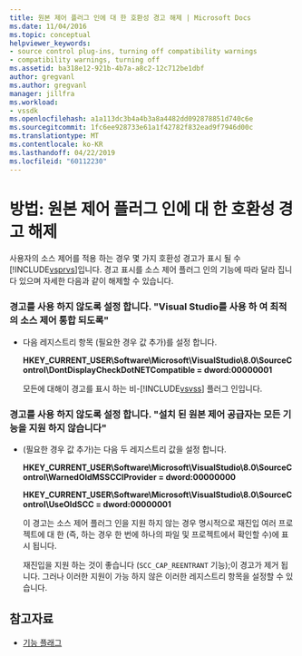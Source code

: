 ```yaml
---
title: 원본 제어 플러그 인에 대 한 호환성 경고 해제 | Microsoft Docs
ms.date: 11/04/2016
ms.topic: conceptual
helpviewer_keywords:
- source control plug-ins, turning off compatibility warnings
- compatibility warnings, turning off
ms.assetid: ba318e12-921b-4b7a-a8c2-12c712be1dbf
author: gregvanl
ms.author: gregvanl
manager: jillfra
ms.workload:
- vssdk
ms.openlocfilehash: a1a113dc3b4a4b3a8a4482dd092878851d740c6e
ms.sourcegitcommit: 1fc6ee928733e61a1f42782f832ead9f7946d00c
ms.translationtype: MT
ms.contentlocale: ko-KR
ms.lasthandoff: 04/22/2019
ms.locfileid: "60112230"
---
```

# <a name="how-to-turn-off-compatibility-warnings-for-source-control-plug-ins"></a>방법: 원본 제어 플러그 인에 대 한 호환성 경고 해제
사용자의 소스 제어를 적용 하는 경우 몇 가지 호환성 경고가 표시 될 수 [!INCLUDE[vsprvs](../code-quality/includes/vsprvs_md.md)]입니다. 경고 표시를 소스 제어 플러그 인의 기능에 따라 달라 집니다 있으며 자세한 다음과 같이 해제할 수 있습니다.

### <a name="to-disable-the-warning-to-ensure-optimal-source-control-integration-with-visual-studio"></a>경고를 사용 하지 않도록 설정 합니다. "Visual Studio를 사용 하 여 최적의 소스 제어 통합 되도록"

- 다음 레지스트리 항목 (필요한 경우 값 추가)를 설정 합니다.

   **HKEY_CURRENT_USER\Software\Microsoft\VisualStudio\8.0\SourceControl\DontDisplayCheckDotNETCompatible = dword:00000001**

   모든에 대해이 경고를 표시 하는 비-[!INCLUDE[vsvss](../extensibility/includes/vsvss_md.md)] 플러그 인입니다.

### <a name="to-disable-the-warning-the-installed-source-control-provider-does-not-support-all-the-capabilities"></a>경고를 사용 하지 않도록 설정 합니다. "설치 된 원본 제어 공급자는 모든 기능을 지원 하지 않습니다"

- (필요한 경우 값 추가)는 다음 두 레지스트리 값을 설정 합니다.

     **HKEY_CURRENT_USER\Software\Microsoft\VisualStudio\8.0\SourceControl\WarnedOldMSSCCIProvider = dword:00000000**

    **HKEY_CURRENT_USER\Software\Microsoft\VisualStudio\8.0\SourceControl\UseOldSCC = dword:00000001**

     이 경고는 소스 제어 플러그 인을 지원 하지 않는 경우 명시적으로 재진입 여러 프로젝트에 대 한 (즉, 하는 경우 한 번에 하나의 파일 및 프로젝트에서 확인할 수)에 표시 됩니다.

     재진입을 지원 하는 것이 좋습니다 (`SCC_CAP_REENTRANT` 기능);이 경고가 제거 됩니다. 그러나 이러한 지원이 가능 하지 않은 이러한 레지스트리 항목을 설정할 수 있습니다.

## <a name="see-also"></a>참고자료
- [기능 플래그](../extensibility/capability-flags.md)